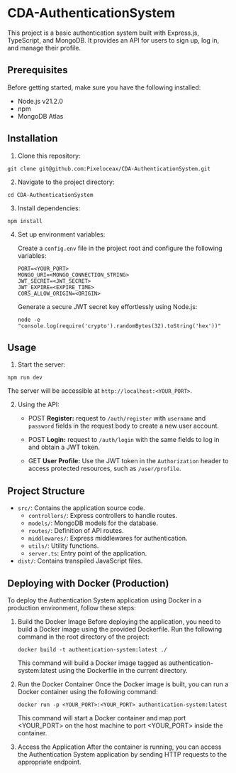 # CDA-AuthenticationSystem

This project is a basic authentication system built with Express.js, TypeScript, and MongoDB. It provides an API for users to sign up, log in, and manage their profile.

## Prerequisites

Before getting started, make sure you have the following installed:

- Node.js v21.2.0
- npm
- MongoDB Atlas

## Installation

1. Clone this repository:

```
git clone git@github.com:Pixeloceax/CDA-AuthenticationSystem.git
```

2. Navigate to the project directory:

```
cd CDA-AuthenticationSystem
```

3. Install dependencies:

```
npm install
```

4. Set up environment variables:

   Create a `config.env` file in the project root and configure the following variables:

   ```env
   PORT=<YOUR_PORT>
   MONGO_URI=<MONGO_CONNECTION_STRING>
   JWT_SECRET=<JWT_SECRET>
   JWT_EXPIRE=<EXPIRE_TIME>
   CORS_ALLOW_ORIGIN=<ORIGIN>
   ```

   Generate a secure JWT secret key effortlessly using Node.js:

   ```
   node -e "console.log(require('crypto').randomBytes(32).toString('hex'))"
   ```

## Usage

1. Start the server:

```
npm run dev
```

The server will be accessible at `http://localhost:<YOUR_PORT>`.

2. Using the API:

   - POST **Register:** request to `/auth/register` with `username` and `password` fields in the request body to create a new user account.

   - POST **Login:** request to `/auth/login` with the same fields to log in and obtain a JWT token.

   - GET **User Profile:** Use the JWT token in the `Authorization` header to access protected resources, such as `/user/profile`.

## Project Structure

- `src/`: Contains the application source code.
  - `controllers/`: Express controllers to handle routes.
  - `models/`: MongoDB models for the database.
  - `routes/`: Definition of API routes.
  - `middlewares/`: Express middlewares for authentication.
  - `utils/`: Utility functions.
  - `server.ts`: Entry point of the application.
- `dist/`: Contains transpiled JavaScript files.

## Deploying with Docker (Production)

To deploy the Authentication System application using Docker in a production environment, follow these steps:

1. Build the Docker Image
   Before deploying the application, you need to build a Docker image using the provided Dockerfile. Run the following command in the root directory of the project:

   ```
   docker build -t authentication-system:latest ./
   ```

   This command will build a Docker image tagged as authentication-system:latest using the Dockerfile in the current directory.

2. Run the Docker Container
   Once the Docker image is built, you can run a Docker container using the following command:

   ```
   docker run -p <YOUR_PORT>:<YOUR_PORT> authentication-system:latest
   ```

   This command will start a Docker container and map port <YOUR_PORT> on the host machine to port <YOUR_PORT> inside the container.

3. Access the Application
   After the container is running, you can access the Authentication System application by sending HTTP requests to the appropriate endpoint.
